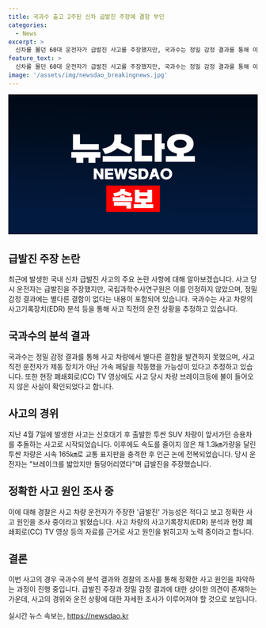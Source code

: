 ```yaml
---
title: 국과수 출고 2주된 신차 급발진 주장에 결함 부인
categories:
  - News
excerpt: >
  신차를 몰던 60대 운전자가 급발진 사고를 주장했지만, 국과수는 정밀 감정 결과를 통해 이를 인정하지 않았다. 사고 차량의 사고기록장치(EDR) 분석으로 운전자가 브레이크를 밟지 않았을 가능성이 제기되고, 현장 CC TV 영상에도 브레이크등에 불이 들어오지 않은 사실이 확인됐다. 경찰은 급발진 가능성은 적다고 판단하고 정확한 사고 원인을 조사 중이다. 사고로 다친 60대 운전자와 손녀는 생명에 지장은 없었으며, 사고 차량은 출고한 지 2주 된 신차였다.
feature_text: >
  신차를 몰던 60대 운전자가 급발진 사고를 주장했지만, 국과수는 정밀 감정 결과를 통해 이를 인정하지 않았다. 사고 차량의 사고기록장치(EDR) 분석으로 운전자가 브레이크를 밟지 않았을 가능성이 제기되고, 현장 CC TV 영상에도 브레이크등에 불이 들어오지 않은 사실이 확인됐다. 경찰은 급발진 가능성은 적다고 판단하고 정확한 사고 원인을 조사 중이다. 사고로 다친 60대 운전자와 손녀는 생명에 지장은 없었으며, 사고 차량은 출고한 지 2주 된 신차였다.
image: '/assets/img/newsdao_breakingnews.jpg'
---
```


<p><img src="/assets/img/newsdao_breakingnews.jpg" alt="firstkoreanews 속보" /></p>

<h2 data-ke-size="size26">급발진 주장 논란</h2>

<p data-ke-size="size16">최근에 발생한 국내 신차 급발진 사고의 주요 논란 사항에 대해 알아보겠습니다. 사고 당시 운전자는 급발진을 주장했지만, 국립과학수사연구원은 이를 인정하지 않았으며, 정밀 감정 결과에는 별다른 결함이 없다는 내용이 포함되어 있습니다. 국과수는 사고 차량의 사고기록장치(EDR) 분석 등을 통해 사고 직전의 운전 상황을 추정하고 있습니다.</p>

<h2 data-ke-size="size26">국과수의 분석 결과</h2>

<p data-ke-size="size16">국과수는 정밀 감정 결과를 통해 사고 차량에서 별다른 결함을 발견하지 못했으며, 사고 직전 운전자가 제동 장치가 아닌 가속 페달을 작동했을 가능성이 있다고 추정하고 있습니다. 또한 현장 폐쇄회로(CC) TV 영상에도 사고 당시 차량 브레이크등에 불이 들어오지 않은 사실이 확인되었다고 합니다.</p>

<h2 data-ke-size="size26">사고의 경위</h2>

<p data-ke-size="size16">지난 4월 7일에 발생한 사고는 신호대기 후 출발한 투싼 SUV 차량이 앞서가던 승용차를 추돌하는 사고로 시작되었습니다. 이후에도 속도를 줄이지 않은 채 1.3㎞가량을 달린 투싼 차량은 시속 165㎞로 교통 표지판을 충격한 후 인근 논에 전복되었습니다. 당시 운전자는 "브레이크를 밟았지만 돌덩어리였다"며 급발진을 주장했습니다.</p>

<h2 data-ke-size="size26">정확한 사고 원인 조사 중</h2>

<p data-ke-size="size16">이에 대해 경찰은 사고 차량 운전자가 주장한 '급발진' 가능성은 적다고 보고 정확한 사고 원인을 조사 중이라고 밝혔습니다. 사고 차량의 사고기록장치(EDR) 분석과 현장 폐쇄회로(CC) TV 영상 등의 자료를 근거로 사고 원인을 밝히고자 노력 중이라고 합니다.</p>

<h2 data-ke-size="size26">결론</h2>

<p data-ke-size="size16">이번 사고의 경우 국과수의 분석 결과와 경찰의 조사를 통해 정확한 사고 원인을 파악하는 과정이 진행 중입니다. 급발진 주장과 정밀 감정 결과에 대한 상이한 의견이 존재하는 가운데, 사고의 경위와 운전 상황에 대한 자세한 조사가 이루어져야 할 것으로 보입니다.</p>
실시간 뉴스 속보는, <a href="https://newsdao.kr" rel="dofollow">https://newsdao.kr</a>


